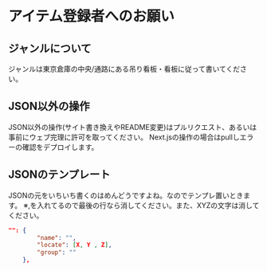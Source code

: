 # アイテム登録者へのお願い

## ジャンルについて
ジャンルは東京倉庫の中央/通路にある吊り看板・看板に従って書いてください。

## JSON以外の操作
JSON以外の操作(サイト書き換えやREADME変更)はプルリクエスト、あるいは事前にウェブ完理に許可を取ってください。 
Next.jsの操作の場合はpullしエラーの確認をデプロイします。

## JSONのテンプレート
JSONの元をいちいち書くのはめんどうですよね。なのでテンプレ置いときます。 
※,を入れてるので最後の行なら消してください。また、XYZの文字は消してください。
```json
"": {
		"name": "",
		"locate": [X, Y , Z],
		"group": ""
	},
```
